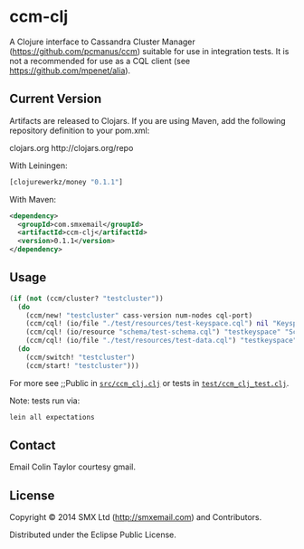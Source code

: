 # ccm-clj

A Clojure interface to Cassandra Cluster Manager (https://github.com/pcmanus/ccm) suitable for use in integration tests.
It is not a recommended for use as a CQL client (see https://github.com/mpenet/alia).


## Current Version

Artifacts are released to Clojars. If you are using Maven, add the following repository definition to your pom.xml:

<repository>
  <id>clojars.org</id>
  <url>http://clojars.org/repo</url>
</repository>

With Leiningen:

```clojure
[clojurewerkz/money "0.1.1"]
```

With Maven:

```xml
<dependency>
  <groupId>com.smxemail</groupId>
  <artifactId>ccm-clj</artifactId>
  <version>0.1.1</version>
</dependency>
```

## Usage

```clojure
(if (not (ccm/cluster? "testcluster"))
  (do
    (ccm/new! "testcluster" cass-version num-nodes cql-port)
    (ccm/cql! (io/file "./test/resources/test-keyspace.cql") nil "Keyspace")
    (ccm/cql! (io/resource "schema/test-schema.cql") "testkeyspace" "Schema")
    (ccm/cql! (io/file "./test/resources/test-data.cql") "testkeyspace" "Data"))
  (do
    (ccm/switch! "testcluster")
    (ccm/start! "testcluster")))
```

For more see ;;Public in [`src/ccm_clj.clj`](src/ccm_clj.clj) or tests in [`test/ccm_clj_test.clj`](test/ccm-clj_test.clj).

Note: tests run via:

```clojure
lein all expectations
```

## Contact

Email Colin Taylor courtesy gmail.

## License

Copyright © 2014 SMX Ltd (http://smxemail.com) and Contributors.

Distributed under the Eclipse Public License.

